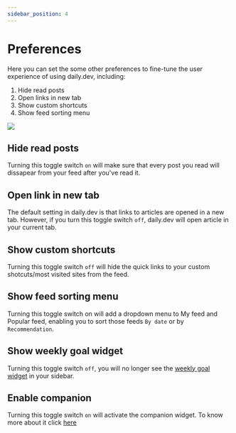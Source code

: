 ```yaml
---
sidebar_position: 4
---
```


# Preferences

Here you can set the some other preferences to fine-tune the user experience of using daily.dev, including:
1. Hide read posts
2. Open links in new tab
3. Show custom shortcuts
4. Show feed sorting menu

![](https://daily-now-res.cloudinary.com/image/upload/v1643292249/docs/Screen_Shot_2022-01-27_at_16.03.26.png)

## Hide read posts

Turning this toggle switch `on` will make sure that every post you read will dissapear from your feed after you've read it.

## Open link in new tab

The default setting in daily.dev is that links to articles are opened in a new tab. However, if you turn this toggle switch `off`, daily.dev will open article in your current tab.

## Show custom shortcuts

Turning this toggle switch `off` will hide the quick links to your custom shotcuts/most visited sites from the feed.

## Show feed sorting menu

Turning this toggle switch on will add a dropdown menu to My feed and Popular feed, enabling you to sort those feeds `By date` or by `Recommendation`. 

## Show weekly goal widget

Turning this toggle switch `off`, you will no longer see the [weekly goal widget](https://docs.daily.dev/docs/your-profile/weekly-goal) in your sidebar.

## Enable companion

Turning this toggle switch `on` will activate the companion widget. To know more about it click [here](https://docs.daily.dev/docs/key-features/the-companion) 
